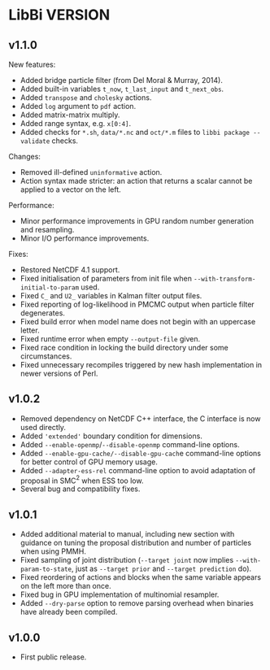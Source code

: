 LibBi VERSION
=============

v1.1.0
------

New features:

* Added bridge particle filter (from Del Moral & Murray, 2014).
* Added built-in variables `t_now`, `t_last_input` and `t_next_obs`.
* Added `transpose` and `cholesky` actions.
* Added `log` argument to `pdf` action.
* Added matrix-matrix multiply.
* Added range syntax, e.g. `x[0:4]`.
* Added checks for `*.sh`, `data/*.nc` and `oct/*.m` files to
  `libbi package --validate` checks.

Changes:

* Removed ill-defined `uninformative` action.
* Action syntax made stricter: an action that returns a scalar cannot be
  applied to a vector on the left.

Performance:

* Minor performance improvements in GPU random number generation and
  resampling.
* Minor I/O performance improvements.

Fixes:

* Restored NetCDF 4.1 support.
* Fixed initialisation of parameters from init file when
  `--with-transform-initial-to-param` used.
* Fixed `C_` and `U2_` variables in Kalman filter output files.
* Fixed reporting of log-likelihood in PMCMC output when particle filter
  degenerates.
* Fixed build error when model name does not begin with an uppercase letter.
* Fixed runtime error when empty `--output-file` given.
* Fixed race condition in locking the build directory under some
  circumstances.
* Fixed unnecessary recompiles triggered by new hash implementation in newer
  versions of Perl.

v1.0.2
------

* Removed dependency on NetCDF C++ interface, the C interface is now used
  directly.
* Added `'extended'` boundary condition for dimensions.
* Added `--enable-openmp`/`--disable-openmp` command-line options.
* Added `--enable-gpu-cache/--disable-gpu-cach`e command-line options for better
  control of GPU memory usage.
* Added `--adapter-ess-rel`  command-line option to avoid adaptation of proposal
  in SMC$^2$ when ESS too low.
* Several bug and compatibility fixes.

v1.0.1
------

* Added additional material to manual, including new section with guidance on
  tuning the proposal distribution and number of particles when using PMMH.
* Fixed sampling of joint distribution (`--target joint` now implies
  `--with-param-to-state`, just as `--target prior` and `--target prediction`
  do).
* Fixed reordering of actions and blocks when the same variable appears on
  the left more than once.
* Fixed bug in GPU implementation of multinomial resampler.
* Added `--dry-parse` option to remove parsing overhead when binaries have
  already been compiled.

v1.0.0
------

* First public release.
